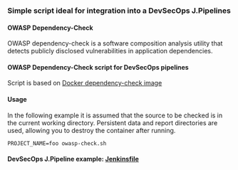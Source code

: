 ### Simple script ideal for integration into a DevSecOps J.Pipelines

#### OWASP Dependency-Check

OWASP dependency-check is a software composition analysis utility that detects publicly disclosed vulnerabilities in application dependencies.

#### OWASP Dependency-Check script for DevSecOps pipelines

Script is based on [Docker dependency-check image](https://hub.docker.com/r/owasp/dependency-check)

#### Usage

In the following example it is assumed that the source to be checked is in the current working directory. Persistent data and report directories are used, allowing you to destroy the container after running.

```
PROJECT_NAME=foo owasp-check.sh
```
#### DevSecOps J.Pipeline example: [Jenkinsfile](https://github.com/adavarski/owasp-docker-depcheck/blob/master/Jenkinsfile-PROJECT-OWASP)

